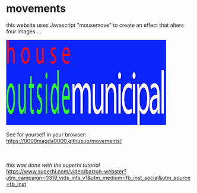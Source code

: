 # movements <br>
this website uses Javascript "mousemove" to create an effect that alters four images ... <br>

![screenshot of movements website](img/movements.png)

See for yourself in your browser:<br>
https://0000magda0000.github.io/movements/
<br><br><br>


*this was done with the superhi tutorial* <br>
https://www.superhi.com/video/barron-webster?utm_campaign=0319_vids_ints_v1&utm_medium=fb_inst_social&utm_source=fb_inst
